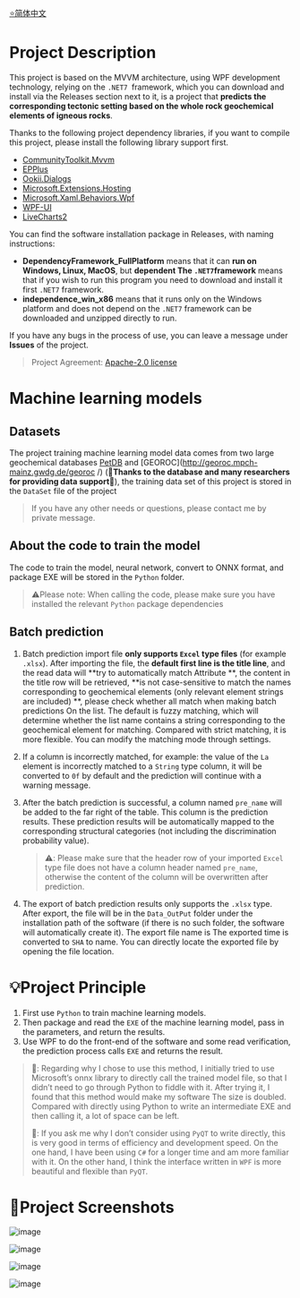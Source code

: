 [⭐简体中文](https://github.com/MaxwellLei/GeoTectAI/tree/main/ReadMe_ZH_CN)

# Project Description

This project is based on the MVVM architecture, using WPF development technology, relying on the `.NET7 `framework, which you can download and install via the Releases section next to it, is a project that **predicts the corresponding tectonic setting based on the whole rock geochemical elements of igneous rocks**.

Thanks to the following project dependency libraries, if you want to compile this project, please install the following library support first.

* [CommunityToolkit.Mvvm](https://www.nuget.org/packages/CommunityToolkit.Mvvm)
* [EPPlus](https://www.epplussoftware.com/)
* [Ookii.Dialogs](https://www.ookii.org/software/dialogs/)
* [Microsoft.Extensions.Hosting](https://www.nuget.org/packages/Microsoft.Extensions.Hosting/)
* [Microsoft.Xaml.Behaviors.Wpf](https://www.nuget.org/packages/Microsoft.Xaml.Behaviors.Wpf)
* [WPF-UI](https://wpfui.lepo.co/index.html)
* [LiveCharts2](https://github.com/beto-rodriguez/LiveCharts2)

You can find the software installation package in Releases, with naming instructions:

* **DependencyFramework_FullPlatform** means that it can **run on Windows, Linux, MacOS**, but **dependent The `.NET7`framework** means that if you wish to run this program you need to download and install it first `.NET7` framework.
* **independence_win_x86** means that it runs only on the Windows platform and does not depend on the `.NET7` framework can be downloaded and unzipped directly to run.

If you have any bugs in the process of use, you can leave a message under **Issues** of the project.

> Project Agreement: [Apache-2.0 license](https://github.com/MaxwellLei/GeoTectAI/tree/v1.0.0.0#)

# Machine learning models

## Datasets

The project training machine learning model data comes from two large geochemical databases [PetDB](http://www.earthchem.org/petdb) and [GEOROC](http://georoc.mpch-mainz.gwdg.de/georoc /) (🌹**Thanks to the database and many researchers for providing data support**🌹), the training data set of this project is stored in the `DataSet` file of the project

> If you have any other needs or questions, please contact me by private message.

## About the code to train the model

The code to train the model, neural network, convert to ONNX format, and package EXE will be stored in the `Python` folder.

> ⚠️Please note: When calling the code, please make sure you have installed the relevant `Python` package dependencies

## Batch prediction

1. Batch prediction import file **only supports `Excel` type files** (for example `.xlsx`). After importing the file, the **default first line is the title line**, and the read data will **try to automatically match Attribute **, the content in the title row will be retrieved, **is not case-sensitive to match the names corresponding to geochemical elements (only relevant element strings are included) **, please check whether all match when making batch predictions On the list. The default is fuzzy matching, which will determine whether the list name contains a string corresponding to the geochemical element for matching. Compared with strict matching, it is more flexible. You can modify the matching mode through settings.

2. If a column is incorrectly matched, for example: the value of the `La` element is incorrectly matched to a `String` type column, it will be converted to `0f` by default and the prediction will continue with a warning message.

3. After the batch prediction is successful, a column named `pre_name` will be added to the far right of the table. This column is the prediction results. These prediction results will be automatically mapped to the corresponding structural categories (not including the discrimination probability value).

    > ⚠️: Please make sure that the header row of your imported `Excel` type file does not have a column header named `pre_name`, otherwise the content of the column will be overwritten after prediction.

4. The export of batch prediction results only supports the `.xlsx` type. After export, the file will be in the `Data_OutPut` folder under the installation path of the software (if there is no such folder, the software will automatically create it). The export file name is The exported time is converted to `SHA` to name. You can directly locate the exported file by opening the file location.

# 💡Project Principle

1. First use `Python` to train machine learning models.
2. Then package and read the `EXE` of the machine learning model, pass in the parameters, and return the results.
3. Use WPF to do the front-end of the software and some read verification, the prediction process calls `EXE` and returns the result.

> 🤔: Regarding why I chose to use this method, I initially tried to use Microsoft’s onnx library to directly call the trained model file, so that I didn’t need to go through Python to fiddle with it. After trying it, I found that this method would make my software The size is doubled. Compared with directly using Python to write an intermediate EXE and then calling it, a lot of space can be left.
>
> 🧐: If you ask me why I don’t consider using `PyQT` to write directly, this is very good in terms of efficiency and development speed. On the one hand, I have been using `C#` for a longer time and am more familiar with it. On the other hand, I think the interface written in `WPF` is more beautiful and flexible than `PyQT`.

# 🌹Project Screenshots

![image](https://github.com/MaxwellLei/GeoTectAI/assets/57181782/26ec2b65-765a-42c1-883a-d7cc79955460)

![image](https://github.com/MaxwellLei/GeoTectAI/assets/57181782/27b6a083-63a2-4f85-8534-3d17fc2c08f2)

![image](https://github.com/MaxwellLei/GeoTectAI/assets/57181782/68d9508f-c6a1-4047-89aa-7761a75c2908)

![image](https://github.com/MaxwellLei/GeoTectAI/assets/57181782/116d1065-a64c-448b-a495-5246da3ecea1)
